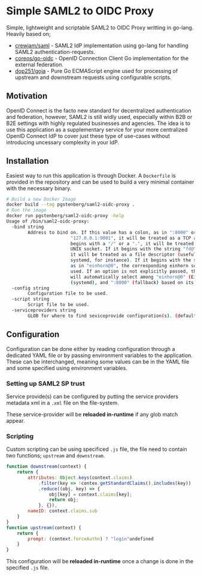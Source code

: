 # Simple SAML2 to OIDC Proxy

Simple, lightweight and scriptable SAML2 to OIDC Proxy writting in go-lang.
Heavily based on;

* [crewjam/saml](github.com/crewjam/saml) - SAML2 IdP implementation using go-lang for handling SAML2 authentication-requests.
* [coreos/go-oidc](github.com/coreos/go-oidc) - OpenID Connection Client Go implementation for the external federation.
* [dop251/goja](github.com/dop251/goja) - Pure Go ECMAScript engine used for processing of upstream and downstream requests using configurable scripts.

## Motivation

OpenID Connect is the facto new standard for decentralized authentication and federation, however, SAML2 is still widly used, especially within B2B or B2E settings with highly regulated businesses and agencies.
The idea is to use this application as a supplementary service for your more centralized OpenID Connect IdP to cover just these type of use-cases without introducing uncessary complexity in your IdP.

## Installation

Easiest way to run this application is through Docker. A `Dockerfile` is provided in the repository and can be used to build a very minimal container with the necessary binary.

```bash
# Build a new Docker Image
docker build --tag pgstenberg/saml2-oidc-proxy .
# Run the image
docker run pgstenberg/saml2-oidc-proxy -help
Usage of /bin/saml2-oidc-proxy:
  -bind string
        Address to bind on. If this value has a colon, as in ":8000" or
                        "127.0.0.1:9001", it will be treated as a TCP address. If it
                        begins with a "/" or a ".", it will be treated as a path to a
                        UNIX socket. If it begins with the string "fd@", as in "fd@3",
                        it will be treated as a file descriptor (useful for use with
                        systemd, for instance). If it begins with the string "einhorn@",
                        as in "einhorn@0", the corresponding einhorn socket will be
                        used. If an option is not explicitly passed, the implementation
                        will automatically select among "einhorn@0" (Einhorn), "fd@3"
                        (systemd), and ":8000" (fallback) based on its environment. (default ":8000")
  -config string
        Configuration file to be used.
  -script string
        Script file to be used.
  -serviceproviders string
        GLOB for where to find seviceprovide configuration(s). (default "./*.xml")
```

## Configuration

Configuration can be done either by reading configuration through a dedicated YAML file or by passing environment variables to the application. These can be interchanged, meaning some values can be in the YAML file and some specified using environment variables.

### Setting up SAML2 SP trust

Service provide(s) can be configured by putting the service providers metadata xml in a `.xml` file on the file-system.

These service-provider will be **reloaded in-runtime** if any glob match appear.

### Scripting

Custom scripting can be using specificed `.js` file, the file need to contain two functions; `upstream` and `downstream`.

```js
function downstream(context) {
	return {
		attributes: Object.keys(context.claims)
			.filter(key => !contex.getStandardClaims().includes(key))
			.reduce((obj, key) => {
				obj[key] = context.claims[key];
				return obj;
			}, {}),
		nameID: context.claims.sub
	}
}
function upstream(context) {
	return {
		prompt: (context.forceAuthn) ? "login"undefined
	}
}
```

This configuration will be **reloaded in-runtime** once a change is done in the specified `.js` file.